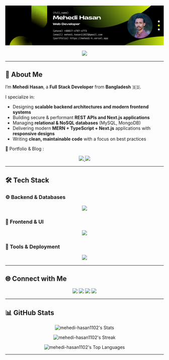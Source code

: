 <!-- 🔵 Banner -->
<p align="center">
  <img src="./Hero.png" alt="Professional LinkedIn-Style Banner" />
</p>

<!-- 🧑‍💻 Typing Intro -->
<p align="center">
  <img src="https://readme-typing-svg.herokuapp.com?font=Fira+Code&pause=1000&color=2F80ED&center=true&width=650&lines=Full+Stack+Developer;Backend+Focused+Engineer;API+%26+Database+Specialist;Scalable+System+Design" />
</p>

---

## 👋 About Me  

I’m **Mehedi Hasan**, a **Full Stack Developer** from **Bangladesh** 🇧🇩.  

I specialize in:  
- Designing **scalable backend architectures and modern frontend systems** 
- Building secure & performant **REST APIs and Next.js applications** 
- Managing **relational & NoSQL databases** (MySQL, MongoDB)   
- Delivering modern **MERN + TypeScript + Next.js** applications with **responsive designs**
- Writing **clean, maintainable code** with a focus on best practices  

📌 Portfolio & Blog :

<p align="center">
  <a href="https://mehedi-h.vercel.app">
    <img src="https://img.shields.io/badge/Portfolio-4A90E2?style=for-the-badge&logo=vercel&logoColor=white"/>
  </a>
  <a href="https://dev.to/mehedihasan1102">
    <img src="https://img.shields.io/badge/Dev.to-0A0A0A?style=for-the-badge&logo=dev.to&logoColor=white"/>
  </a>
</p>

---

## 🛠️ Tech Stack  

### ⚙️ Backend & Databases  
<p align="center">
  <img src="https://skillicons.dev/icons?i=nodejs,express,mongodb,mysql,prisma,firebase" />
</p>

### 🎨 Frontend & UI  
<p align="center">
  <img src="https://skillicons.dev/icons?i=react,next,redux,ts,js,tailwind,vite" />
</p>

### 🔧 Tools & Deployment  
<p align="center">
  <img src="https://skillicons.dev/icons?i=git,github,vercel,netlify" />
</p>

---

## 🌐 Connect with Me  

<p align="center">
  <a href="https://linkedin.com/in/mehedi-hasan1102"><img src="https://img.shields.io/badge/LinkedIn-0077B5?style=for-the-badge&logo=linkedin&logoColor=white"/></a>
  <a href="https://x.com/mehedihasan1102"><img src="https://img.shields.io/badge/X-000000?style=for-the-badge&logo=x&logoColor=white"/></a>
  <a href="mailto:mehedi.hasan11023@gmail.com"><img src="https://img.shields.io/badge/Email-D14836?style=for-the-badge&logo=gmail&logoColor=white"/></a>
   <a href="https://github.com/mehedi-hasan1102"><img src="https://img.shields.io/badge/GitHub-181717?style=for-the-badge&logo=github&logoColor=white"/></a>
  
</p>

---

## 📊 GitHub Stats  





<p align="center">
  <img src="https://github-readme-stats.vercel.app/api?username=mehedi-hasan1102&theme=vue-dark&show_icons=true&hide_border=true&count_private=true" alt="mehedi-hasan1102's Stats" />
</p>

<p align="center">
  <img src="https://github-readme-streak-stats.herokuapp.com/?user=mehedi-hasan1102&theme=vue-dark&hide_border=true" alt="mehedi-hasan1102's Streak" />
</p>

<p align="center">
  <img src="https://github-readme-stats.vercel.app/api/top-langs/?username=mehedi-hasan1102&theme=vue-dark&show_icons=true&hide_border=true&layout=compact" alt="mehedi-hasan1102's Top Languages" />
</p>

---
<!-- End of README -->


